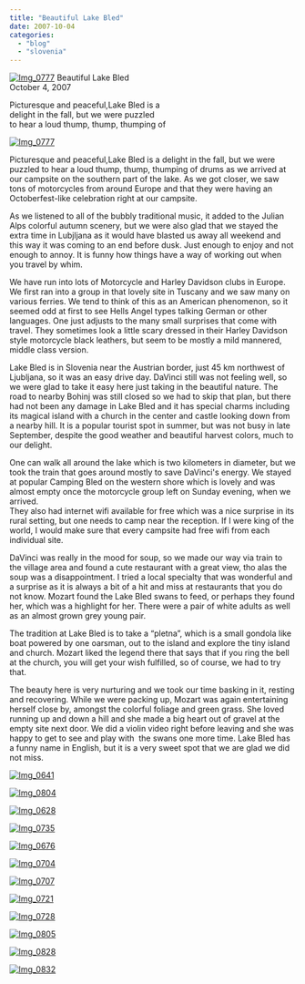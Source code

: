 ```yaml
---
title: "Beautiful Lake Bled"
date: 2007-10-04
categories: 
  - "blog"
  - "slovenia"
---
```


 [![Img_0777](https://pub-ac94b3f306b24c0dba4238943c97f2e1.r2.dev/soultravelers3/images/2008/04/06/img_0777.png "Img_0777")](https://pub-ac94b3f306b24c0dba4238943c97f2e1.r2.dev/photos/uncategorized/2008/04/06/img_0777.png) Beautiful Lake Bled  
October 4, 2007

Picturesque and peaceful,Lake Bled is a  
delight in the fall, but we were puzzled  
to hear a loud thump, thump, thumping of

<!--more-->

[![Img_0777](https://pub-ac94b3f306b24c0dba4238943c97f2e1.r2.dev/soultravelers3/images/2008/02/25/img_0777.png "Img_0777")](https://pub-ac94b3f306b24c0dba4238943c97f2e1.r2.dev/photos/uncategorized/2008/02/25/img_0777.png)

Picturesque and peaceful,Lake Bled is a delight in the fall, but we were puzzled to hear a loud thump, thump, thumping of drums as we arrived at our campsite on the southern part of the lake. As we got closer, we saw tons of motorcycles from around Europe and that they were having an Octoberfest-like celebration right at our campsite.

As we listened to all of the bubbly traditional music, it added to the Julian Alps colorful autumn scenery, but we were also glad that we stayed the extra time in Lubjljana as it would have blasted us away all weekend and this way it was coming to an end before dusk. Just enough to enjoy and not enough to annoy. It is funny how things have a way of working out when you travel by whim.

We have run into lots of Motorcycle and Harley Davidson clubs in Europe. We first ran into a group in that lovely site in Tuscany and we saw many on various ferries. We tend to think of this as an American phenomenon, so it seemed odd at first to see Hells Angel types talking German or other languages. One just adjusts to the many small surprises that come with travel. They sometimes look a little scary dressed in their Harley Davidson style motorcycle black leathers, but seem to be mostly a mild mannered, middle class version.

Lake Bled is in Slovenia near the Austrian border, just 45 km northwest of Ljubljana, so it was an easy drive day. DaVinci still was not feeling well, so we were glad to take it easy here just taking in the beautiful nature. The road to nearby Bohinj was still closed so we had to skip that plan, but there had not been any damage in Lake Bled and it has special charms including its magical island with a church in the center and castle looking down from a nearby hill. It is a popular tourist spot in summer, but was not busy in late September, despite the good weather and beautiful harvest colors, much to our delight.

One can walk all around the lake which is two kilometers in diameter, but we took the train that goes around mostly to save DaVinci's energy. We stayed at popular Camping Bled on the western shore which is lovely and was almost empty once the motorcycle group left on Sunday evening, when we arrived.  
They also had internet wifi available for free which was a nice surprise in its rural setting, but one needs to camp near the reception. If I were king of the world, I would make sure that every campsite had free wifi from each individual site.

DaVinci was really in the mood for soup, so we made our way via train to the village area and found a cute restaurant with a great view, tho alas the soup was a disappointment. I tried a local specialty that was wonderful and a surprise as it is always a bit of a hit and miss at restaurants that you do not know. Mozart found the Lake Bled swans to feed, or perhaps they found her, which was a highlight for her. There were a pair of white adults as well as an almost grown grey young pair.

The tradition at Lake Bled is to take a “pletna”, which is a small gondola like boat powered by one oarsman, out to the island and explore the tiny island and church. Mozart liked the legend there that says that if you ring the bell at the church, you will get your wish fulfilled, so of course, we had to try that.

The beauty here is very nurturing and we took our time basking in it, resting and recovering. While we were packing up, Mozart was again entertaining herself close by, amongst the colorful foliage and green grass. She loved running up and down a hill and she made a big heart out of gravel at the empty site next door. We did a violin video right before leaving and she was happy to get to see and play with  the swans one more time. Lake Bled has a funny name in English, but it is a very sweet spot that we are glad we did not miss.

[![Img_0641](https://pub-ac94b3f306b24c0dba4238943c97f2e1.r2.dev/soultravelers3/images/2008/02/25/img_0641.png "Img_0641")](https://pub-ac94b3f306b24c0dba4238943c97f2e1.r2.dev/photos/uncategorized/2008/02/25/img_0641.png)

[![Img_0804](https://pub-ac94b3f306b24c0dba4238943c97f2e1.r2.dev/soultravelers3/images/2008/02/25/img_0804.png "Img_0804")](https://pub-ac94b3f306b24c0dba4238943c97f2e1.r2.dev/photos/uncategorized/2008/02/25/img_0804.png)

[![Img_0628](https://pub-ac94b3f306b24c0dba4238943c97f2e1.r2.dev/soultravelers3/images/2008/02/25/img_0628.png "Img_0628")](https://pub-ac94b3f306b24c0dba4238943c97f2e1.r2.dev/photos/uncategorized/2008/02/25/img_0628.png)

[![Img_0735](https://pub-ac94b3f306b24c0dba4238943c97f2e1.r2.dev/soultravelers3/images/2008/02/25/img_0735.png "Img_0735")](https://pub-ac94b3f306b24c0dba4238943c97f2e1.r2.dev/photos/uncategorized/2008/02/25/img_0735.png)

[![Img_0676](https://pub-ac94b3f306b24c0dba4238943c97f2e1.r2.dev/soultravelers3/images/2008/02/25/img_0676.png "Img_0676")](https://pub-ac94b3f306b24c0dba4238943c97f2e1.r2.dev/photos/uncategorized/2008/02/25/img_0676.png)

[![Img_0704](https://pub-ac94b3f306b24c0dba4238943c97f2e1.r2.dev/soultravelers3/images/2008/02/25/img_0704.png "Img_0704")](https://pub-ac94b3f306b24c0dba4238943c97f2e1.r2.dev/photos/uncategorized/2008/02/25/img_0704.png)

[![Img_0707](https://pub-ac94b3f306b24c0dba4238943c97f2e1.r2.dev/soultravelers3/images/2008/02/25/img_0707.png "Img_0707")](https://pub-ac94b3f306b24c0dba4238943c97f2e1.r2.dev/photos/uncategorized/2008/02/25/img_0707.png)

[![Img_0721](https://pub-ac94b3f306b24c0dba4238943c97f2e1.r2.dev/soultravelers3/images/2008/02/25/img_0721.png "Img_0721")](https://pub-ac94b3f306b24c0dba4238943c97f2e1.r2.dev/photos/uncategorized/2008/02/25/img_0721.png)

[![Img_0728](https://pub-ac94b3f306b24c0dba4238943c97f2e1.r2.dev/soultravelers3/images/2008/02/25/img_0728.png "Img_0728")](https://pub-ac94b3f306b24c0dba4238943c97f2e1.r2.dev/photos/uncategorized/2008/02/25/img_0728.png)

[![Img_0805](https://pub-ac94b3f306b24c0dba4238943c97f2e1.r2.dev/soultravelers3/images/2008/02/25/img_0805.png "Img_0805")](https://pub-ac94b3f306b24c0dba4238943c97f2e1.r2.dev/photos/uncategorized/2008/02/25/img_0805.png)

[![Img_0828](https://pub-ac94b3f306b24c0dba4238943c97f2e1.r2.dev/soultravelers3/images/2008/02/25/img_0828.png "Img_0828")](https://pub-ac94b3f306b24c0dba4238943c97f2e1.r2.dev/photos/uncategorized/2008/02/25/img_0828.png)

[![Img_0832](https://pub-ac94b3f306b24c0dba4238943c97f2e1.r2.dev/soultravelers3/images/2008/02/25/img_0832.png "Img_0832")](https://pub-ac94b3f306b24c0dba4238943c97f2e1.r2.dev/photos/uncategorized/2008/02/25/img_0832.png)
